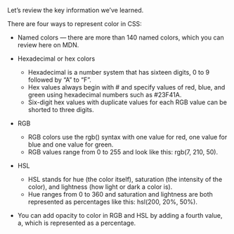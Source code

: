 Let’s review the key information we’ve learned.

There are four ways to represent color in CSS:

- Named colors — there are more than 140 named colors, which you can review here on MDN.

- Hexadecimal or hex colors

  - Hexadecimal is a number system that has sixteen digits, 0 to 9 followed by “A” to “F”.
  - Hex values always begin with # and specify values of red, blue, and green using hexadecimal numbers such as #23F41A.
  - Six-digit hex values with duplicate values for each RGB value can be shorted to three digits.

- RGB

  - RGB colors use the rgb() syntax with one value for red, one value for blue and one value for green.
  - RGB values range from 0 to 255 and look like this: rgb(7, 210, 50).

- HSL

  - HSL stands for hue (the color itself), saturation (the intensity of the color), and lightness (how light or dark a color is).
  - Hue ranges from 0 to 360 and saturation and lightness are both represented as percentages like this: hsl(200, 20%, 50%).

- You can add opacity to color in RGB and HSL by adding a fourth value, a, which is represented as a percentage.
